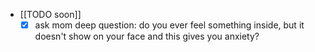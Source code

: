   * [[TODO soon]]
    * [x] ask mom deep question: do you ever feel something inside, but it doesn't show on your face and this gives you anxiety?